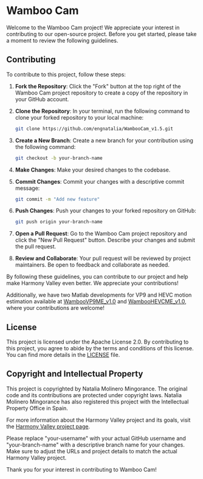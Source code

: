 # Wamboo Cam

Welcome to the Wamboo Cam project! We appreciate your interest in contributing to our open-source project. Before you get started, please take a moment to review the following guidelines.

## Contributing

To contribute to this project, follow these steps:

1. **Fork the Repository**: Click the "Fork" button at the top right of the Wamboo Cam project repository to create a copy of the repository in your GitHub account.

2. **Clone the Repository**: In your terminal, run the following command to clone your forked repository to your local machine:

   ```bash
   git clone https://github.com/engnatalia/WambooCam_v1.5.git
   ```

3. **Create a New Branch**: Create a new branch for your contribution using the following command:

   ```bash
   git checkout -b your-branch-name
   ```

4. **Make Changes**: Make your desired changes to the codebase.

5. **Commit Changes**: Commit your changes with a descriptive commit message:

   ```bash
   git commit -m "Add new feature"
   ```

6. **Push Changes**: Push your changes to your forked repository on GitHub:

   ```bash
   git push origin your-branch-name
   ```

7. **Open a Pull Request**: Go to the Wamboo Cam project repository and click the "New Pull Request" button. Describe your changes and submit the pull request.

8. **Review and Collaborate**: Your pull request will be reviewed by project maintainers. Be open to feedback and collaborate as needed.

By following these guidelines, you can contribute to our project and help make Harmony Valley even better. We appreciate your contributions!

Additionally, we have two Matlab developments for VP9 and HEVC motion estimation available at [WambooVP9ME_v1.0](https://github.com/engnatalia/WambooVP9ME_v1.0/blob/main/README.md) and [WambooHEVCME_v1.0](https://github.com/engnatalia/WambooHEVCME_v1.0/tree/main), where your contributions are welcome!

## License

This project is licensed under the Apache License 2.0. By contributing to this project, you agree to abide by the terms and conditions of this license. You can find more details in the [LICENSE](LICENSE.md) file.

## Copyright and Intellectual Property

This project is copyrighted by Natalia Molinero Mingorance. The original code and its contributions are protected under copyright laws. Natalia Molinero Mingorance has also registered this project with the Intellectual Property Office in Spain.

For more information about the Harmony Valley project and its goals, visit the [Harmony Valley project page](https://linktr.ee/wamboo.harmonyvalley).

Please replace "your-username" with your actual GitHub username and "your-branch-name" with a descriptive branch name for your changes. Make sure to adjust the URLs and project details to match the actual Harmony Valley project.

Thank you for your interest in contributing to Wamboo Cam!
```

